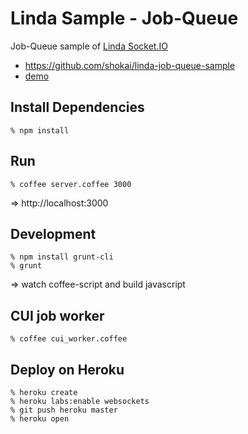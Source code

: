 Linda Sample - Job-Queue
========================
Job-Queue sample of [Linda Socket.IO](https://github.com/shokai/linda-socket.io)

- https://github.com/shokai/linda-job-queue-sample
- [demo](http://linda-job-queue-sample.herokuapp.com)

## Install Dependencies

    % npm install


## Run

    % coffee server.coffee 3000

=> http://localhost:3000


## Development

    % npm install grunt-cli
    % grunt

=> watch coffee-script and build javascript


## CUI job worker

    % coffee cui_worker.coffee


## Deploy on Heroku

    % heroku create
    % heroku labs:enable websockets
    % git push heroku master
    % heroku open

